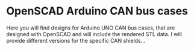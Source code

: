 # OpenSCAD Arduino CAN bus cases
Here you will find designs for Arduino UNO CAN bus cases, that are designed with OpenSCAD and will include the rendered STL data. I will provide different versions for the specific CAN shields...
